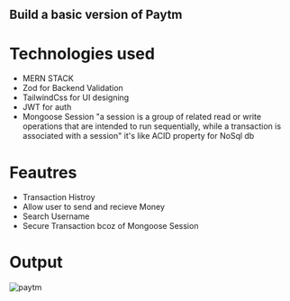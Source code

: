 
## Build a basic version of Paytm

# Technologies used
- MERN STACK
- Zod for Backend Validation
- TailwindCss for UI designing
- JWT for auth
- Mongoose Session "a session is a group of related read or write operations that are intended to run sequentially, while a transaction is associated with a session" it's like ACID property for NoSql db

# Feautres
- Transaction Histroy
- Allow user to send and recieve Money
- Search Username
- Secure Transaction bcoz of Mongoose Session 

# Output
![paytm](https://github.com/Prathamesh-Kothalkar/paytm-app/assets/116967053/0957ce43-5a86-4b24-9f86-7531bce249fb)
